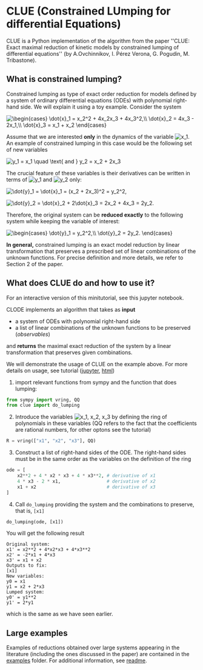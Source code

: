 # CLUE (Constrained LUmping for differential Equations)

CLUE is a Python implementation of the algorithm from the paper ''CLUE: Exact maximal reduction of kinetic models by constrained lumping of differential equations'' (by A.Ovchinnikov, I. Pérez Verona, G. Pogudin, M. Tribastone).

## What is constrained lumping?

Constrained lumping as type of exact order reduction for models defined by a system of ordinary differential equations (ODEs) with polynomial right-hand side.
We will explain it using a toy example. Consider the system

![$\begin{cases} \dot{x}_1  = x_2^2 + 4x_2x_3 + 4x_3^2,\\ \dot{x}_2  =  4x_3 - 2x_1,\\ \dot{x}_3  = x_1 + x_2 \end{cases}$](https://render.githubusercontent.com/render/math?math=%24%5Cbegin%7Bcases%7D%20%5Cdot%7Bx%7D_1%20%20%3D%20x_2%5E2%20%2B%204x_2x_3%20%2B%204x_3%5E2%2C%5C%5C%20%5Cdot%7Bx%7D_2%20%20%3D%20%204x_3%20-%202x_1%2C%5C%5C%20%5Cdot%7Bx%7D_3%20%20%3D%20x_1%20%2B%20x_2%20%5Cend%7Bcases%7D%24)

Assume that we are interested **only** in the dynamics of the variable ![$x_1$](https://render.githubusercontent.com/render/math?math=%24x_1%24). An example of constrained lumping in this case would be the following set of new variables

![$y_1 = x_1 \quad \text{ and } y_2 = x_2 + 2x_3$](https://render.githubusercontent.com/render/math?math=%24y_1%20%3D%20x_1%20%5Cquad%20%5Ctext%7B%20and%20%7D%20y_2%20%3D%20x_2%20%2B%202x_3%24)

The crucial feature of these variables is their derivatives can be written in terms of ![$y_1$](https://render.githubusercontent.com/render/math?math=%24y_1%24) and ![$y_2$](https://render.githubusercontent.com/render/math?math=%24y_2%24) only:

![$\dot{y}_1 = \dot{x}_1 = (x_2 + 2x_3)^2 = y_2^2,$](https://render.githubusercontent.com/render/math?math=%24%5Cdot%7By%7D_1%20%3D%20%5Cdot%7Bx%7D_1%20%3D%20(x_2%20%2B%202x_3)%5E2%20%3D%20y_2%5E2%2C%24)

![$\dot{y}_2 = \dot{x}_2 + 2\dot{x}_3 = 2x_2 + 4x_3 = 2y_2.$](https://render.githubusercontent.com/render/math?math=%24%5Cdot%7By%7D_2%20%3D%20%5Cdot%7Bx%7D_2%20%2B%202%5Cdot%7Bx%7D_3%20%3D%202x_2%20%2B%204x_3%20%3D%202y_2.%24)

Therefore, the original system can be **reduced exactly** to the following system while keeping the variable of interest:

![$\begin{cases} \dot{y}_1 = y_2^2,\\ \dot{y}_2 = 2y_2. \end{cases}$](https://render.githubusercontent.com/render/math?math=%24%5Cbegin%7Bcases%7D%20%5Cdot%7By%7D_1%20%3D%20y_2%5E2%2C%5C%5C%20%5Cdot%7By%7D_2%20%3D%202y_2.%20%5Cend%7Bcases%7D%24)

**In general,** constrained lumping is an exact model reduction by linear transformation that preserves a prescribed set of linear combinations of the unknown functions.
For precise definition and more details, we refer to Section 2 of the paper.

## What does CLUE do and how to use it?

For an interactive version of this minitutorial, see this jupyter notebook.

CLODE implements an algorithm that takes as **input**
* a system of ODEs with polynomial right-hand side
* a list of linear combinations of the unknown functions to be preserved (*observables*)

and **returns** the maximal exact reduction of the system by a linear transformation that preserves given combinations.

We will demonstrate the usage of CLUE on the example above. For more details on usage, see tutorial ([jupyter](Tutorial.ipynb), [html](Tutorial.html))

1. import relevant functions from sympy and the function that does lumping:

```python
from sympy import vring, QQ
from clue import do_lumping
```

2. Introduce the variables ![$x_1, x_2, x_3$](https://render.githubusercontent.com/render/math?math=%24x_1%2C%20x_2%2C%20x_3%24) by defining the ring of polynomials in these variables (QQ refers to the fact that the coefficients are rational numbers, for other optons see the tutorial)

```python
R = vring(["x1", "x2", "x3"], QQ)
```

3. Construct a list of right-hand sides of the ODE. The right-hand sides must be in the same order as the variables on the definition of the ring

```python
ode = [
    x2**2 + 4 * x2 * x3 + 4 * x3**2, # derivative of x1
    4 * x3 - 2 * x1,                 # derivative of x2
    x1 + x2                          # derivative of x3
]
```

4. Call `do_lumping` providing the system and the combinations to preserve, that is, `[x1]`

```python
do_lumping(ode, [x1])
```

You will get the following result

```
Original system:
x1' = x2**2 + 4*x2*x3 + 4*x3**2
x2' = -2*x1 + 4*x3
x3' = x1 + x2
Outputs to fix:
[x1]
New variables:
y0 = x1
y1 = x2 + 2*x3
Lumped system:
y0' = y1**2
y1' = 2*y1
```

which is the same as we have seen earlier.

## Large examples

Examples of reductions obtained over large systems appearing in the literature (including the ones discussed in the paper) are contained in the [examples](examples/) folder. For additional information, see [readme](examples/README.md).

